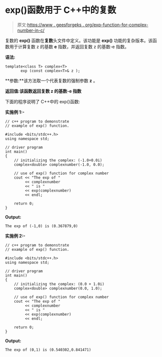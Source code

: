 # exp()函数用于 C++中的复数

> 原文:[https://www . geesforgeks . org/exp-function-for-complex-number-in-c/](https://www.geeksforgeeks.org/exp-function-for-complex-number-in-c/)

复数的 **exp()** 函数在**复数**头文件中定义。该功能是 **exp()** 功能的复杂版本。该函数用于计算复数 z 的基数 **e** 指数，并返回复数 z 的基数-e 指数。

**语法:**

```
template<class T> complex<T> 
       exp (const complex<T>& z );

```

**参数:**该方法取一个代表复数的强制参数 **z** 。

**返回值:**该函数返回复数 z 的**基数-e 指数**

下面的程序说明了 C++中的 exp()函数:

**实施例 1:-**

```
// c++ program to demonstrate
// example of exp() function.

#include <bits/stdc++.h>
using namespace std;

// driver program
int main()
{
    // initializing the complex: (-1.0+0.0i)
    complex<double> complexnumber(-1.0, 0.0);

    // use of exp() function for complex number
    cout << "The exp of "
         << complexnumber
         << " is "
         << exp(complexnumber)
         << endl;

    return 0;
}
```

**Output:**

```
The exp of (-1,0) is (0.367879,0)

```

**实施例 2:-**

```
// c++ program to demonstrate
// example of exp() function.

#include <bits/stdc++.h>
using namespace std;

// driver program
int main()
{
    // initializing the complex: (0.0 + 1.0i)
    complex<double> complexnumber(0.0, 1.0);

    // use of exp() function for complex number
    cout << "The exp of "
         << complexnumber
         << " is "
         << exp(complexnumber)
         << endl;

    return 0;
}
```

**Output:**

```
The exp of (0,1) is (0.540302,0.841471)

```